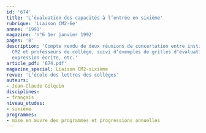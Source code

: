 ```yaml
---
id: '674'
title: 'L’évaluation des capacités à l’entrée en sixième'
rubrique: 'Liaison CM2-6e'
annee: '1991'
magazine: 'n°6 1er janvier 1992'
pages: '8'
description: 'Compte rendu de deux réunions de concertation entre instituteurs de
  CM2 et professeurs de collège, suivi d’exemples de grilles d’évaluation en mathématiques,
  expression écrite, etc.'
article_pdf: '674.pdf'
magazine_special: Liaison CM2-sixième
revue: 'L’école des lettres des collèges'
auteurs:
- Jean-Claude Gilquin
disciplines:
- français
niveau_etudes:
- sixième
programmes:
- mise en œuvre des programmes et progressions annuelles
---
```

